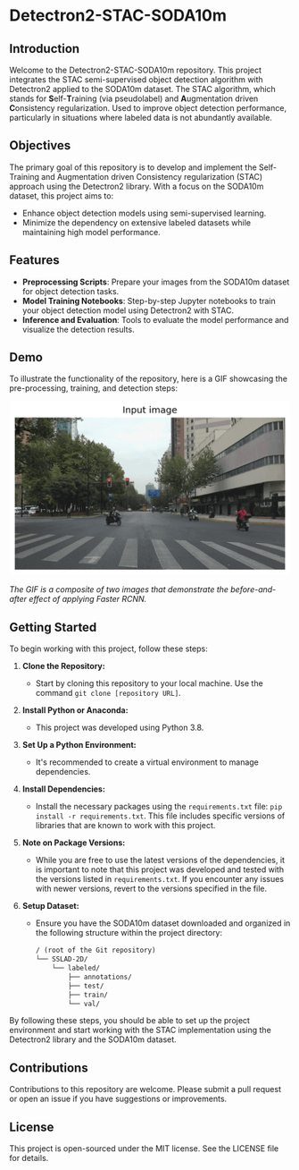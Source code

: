 # Detectron2-STAC-SODA10m

## Introduction
Welcome to the Detectron2-STAC-SODA10m repository. This project integrates the STAC semi-supervised object detection algorithm with Detectron2 applied to the SODA10m dataset. The STAC algorithm, which stands for **S**elf-**T**raining (via pseudolabel) and **A**ugmentation driven **C**onsistency regularization. Used to improve object detection performance, particularly in situations where labeled data is not abundantly available.

## Objectives
The primary goal of this repository is to develop and implement the Self-Training and Augmentation driven Consistency regularization (STAC) approach using the Detectron2 library. With a focus on the SODA10m dataset, this project aims to:
- Enhance object detection models using semi-supervised learning.
- Minimize the dependency on extensive labeled datasets while maintaining high model performance.

## Features
- **Preprocessing Scripts**: Prepare your images from the SODA10m dataset for object detection tasks.
- **Model Training Notebooks**: Step-by-step Jupyter notebooks to train your object detection model using Detectron2 with STAC.
- **Inference and Evaluation**: Tools to evaluate the model performance and visualize the detection results.


## Demo
To illustrate the functionality of the repository, here is a GIF showcasing the pre-processing, training, and detection steps:

![STAC-Detectron2-Demo](demo.gif)

_The GIF is a composite of two images that demonstrate the before-and-after effect of applying Faster RCNN._

## Getting Started

To begin working with this project, follow these steps:

1. **Clone the Repository:**
   - Start by cloning this repository to your local machine. Use the command `git clone [repository URL]`.

2. **Install Python or Anaconda:**
   - This project was developed using Python 3.8. 

3. **Set Up a Python Environment:**
   - It's recommended to create a virtual environment to manage dependencies. 

4. **Install Dependencies:**
   - Install the necessary packages using the `requirements.txt` file: `pip install -r requirements.txt`. This file includes specific versions of libraries that are known to work with this project.

5. **Note on Package Versions:**
   - While you are free to use the latest versions of the dependencies, it is important to note that this project was developed and tested with the versions listed in `requirements.txt`. If you encounter any issues with newer versions, revert to the versions specified in the file.

6. **Setup Dataset:**
   - Ensure you have the SODA10m dataset downloaded and organized in the following structure within the project directory:
     ```
     / (root of the Git repository)
     └── SSLAD-2D/
         └── labeled/
             ├── annotations/
             ├── test/
             ├── train/
             └── val/
     ```

By following these steps, you should be able to set up the project environment and start working with the STAC implementation using the Detectron2 library and the SODA10m dataset.


## Contributions
Contributions to this repository are welcome. Please submit a pull request or open an issue if you have suggestions or improvements.

## License
This project is open-sourced under the MIT license. See the LICENSE file for details.

